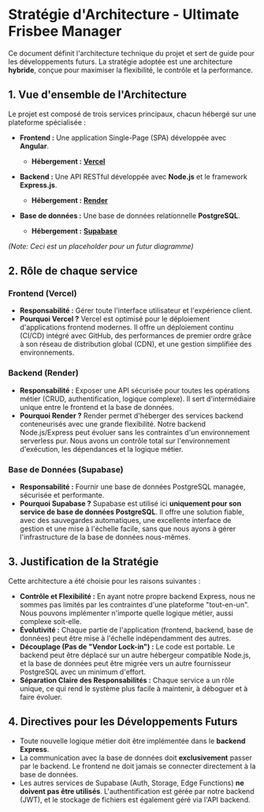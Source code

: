 # Stratégie d'Architecture - Ultimate Frisbee Manager

Ce document définit l'architecture technique du projet et sert de guide pour les développements futurs. La stratégie adoptée est une architecture **hybride**, conçue pour maximiser la flexibilité, le contrôle et la performance.

## 1. Vue d'ensemble de l'Architecture

Le projet est composé de trois services principaux, chacun hébergé sur une plateforme spécialisée :

-   **Frontend :** Une application Single-Page (SPA) développée avec **Angular**.
    -   **Hébergement :** [**Vercel**](https://vercel.com/)

-   **Backend :** Une API RESTful développée avec **Node.js** et le framework **Express.js**.
    -   **Hébergement :** [**Render**](https://render.com/)

-   **Base de données :** Une base de données relationnelle **PostgreSQL**.
    -   **Hébergement :** [**Supabase**](https://supabase.com/)

 *(Note: Ceci est un placeholder pour un futur diagramme)*

## 2. Rôle de chaque service

### Frontend (Vercel)
-   **Responsabilité :** Gérer toute l'interface utilisateur et l'expérience client.
-   **Pourquoi Vercel ?** Vercel est optimisé pour le déploiement d'applications frontend modernes. Il offre un déploiement continu (CI/CD) intégré avec GitHub, des performances de premier ordre grâce à son réseau de distribution global (CDN), et une gestion simplifiée des environnements.

### Backend (Render)
-   **Responsabilité :** Exposer une API sécurisée pour toutes les opérations métier (CRUD, authentification, logique complexe). Il sert d'intermédiaire unique entre le frontend et la base de données.
-   **Pourquoi Render ?** Render permet d'héberger des services backend conteneurisés avec une grande flexibilité. Notre backend Node.js/Express peut évoluer sans les contraintes d'un environnement serverless pur. Nous avons un contrôle total sur l'environnement d'exécution, les dépendances et la logique métier.

### Base de Données (Supabase)
-   **Responsabilité :** Fournir une base de données PostgreSQL managée, sécurisée et performante.
-   **Pourquoi Supabase ?** Supabase est utilisé ici **uniquement pour son service de base de données PostgreSQL**. Il offre une solution fiable, avec des sauvegardes automatiques, une excellente interface de gestion et une mise à l'échelle facile, sans que nous ayons à gérer l'infrastructure de la base de données nous-mêmes.

## 3. Justification de la Stratégie

Cette architecture a été choisie pour les raisons suivantes :

-   **Contrôle et Flexibilité :** En ayant notre propre backend Express, nous ne sommes pas limités par les contraintes d'une plateforme "tout-en-un". Nous pouvons implémenter n'importe quelle logique métier, aussi complexe soit-elle.
-   **Évolutivité :** Chaque partie de l'application (frontend, backend, base de données) peut être mise à l'échelle indépendamment des autres.
-   **Découplage (Pas de "Vendor Lock-in") :** Le code est portable. Le backend peut être déplacé sur un autre hébergeur compatible Node.js, et la base de données peut être migrée vers un autre fournisseur PostgreSQL avec un minimum d'effort.
-   **Séparation Claire des Responsabilités :** Chaque service a un rôle unique, ce qui rend le système plus facile à maintenir, à déboguer et à faire évoluer.

## 4. Directives pour les Développements Futurs

-   Toute nouvelle logique métier doit être implémentée dans le **backend Express**.
-   La communication avec la base de données doit **exclusivement** passer par le backend. Le frontend ne doit jamais se connecter directement à la base de données.
-   Les autres services de Supabase (Auth, Storage, Edge Functions) **ne doivent pas être utilisés**. L'authentification est gérée par notre backend (JWT), et le stockage de fichiers est également géré via l'API backend.
